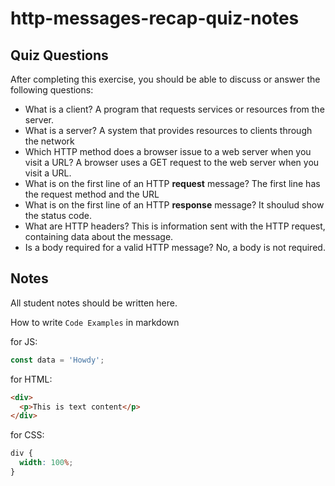 # http-messages-recap-quiz-notes

## Quiz Questions

After completing this exercise, you should be able to discuss or answer the following questions:

- What is a client?
  A program that requests services or resources from the server.
- What is a server?
  A system that provides resources to clients through the network
- Which HTTP method does a browser issue to a web server when you visit a URL?
  A browser uses a GET request to the web server when you visit a URL.
- What is on the first line of an HTTP **request** message?
  The first line has the request method and the URL
- What is on the first line of an HTTP **response** message?
  It shoulud show the status code.
- What are HTTP headers?
  This is information sent with the HTTP request, containing data about the message.
- Is a body required for a valid HTTP message?
  No, a body is not required.

## Notes

All student notes should be written here.

How to write `Code Examples` in markdown

for JS:

```javascript
const data = 'Howdy';
```

for HTML:

```html
<div>
  <p>This is text content</p>
</div>
```

for CSS:

```css
div {
  width: 100%;
}
```
